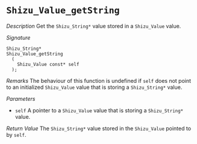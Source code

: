 # `Shizu_Value_getString`

*Description*
Get the `Shizu_String*` value stored in a `Shizu_Value` value.

*Signature*
```
Shizu_String*
Shizu_Value_getString
  (
    Shizu_Value const* self
  );
```

*Remarks*
The behaviour of this function is undefined if `self` does not point to an initialized `Shizu_Value` value that is storing a `Shizu_String*` value.

*Parameters*
- `self` A pointer to a `Shizu_Value` value that is storing a `Shizu_String*` value.

*Return Value*
The `Shizu_String*` value stored in the `Shizu_Value` pointed to by `self`.
